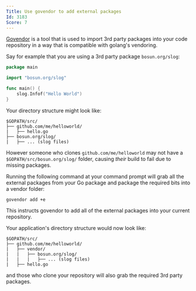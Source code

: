 ```yaml
---
Title: Use govendor to add external packages
Id: 3183
Score: 7
---
```

[Govendor](https://github.com/kardianos/govendor) is a tool that is used to import 3rd party packages into your code repository in a way that is compatible with golang's vendoring.

Say for example that you are using a 3rd party package `bosun.org/slog`:

```go
package main

import "bosun.org/slog"

func main() {
    slog.Infof("Hello World")
}
```

Your directory structure might look like:

```text
$GOPATH/src/
├── github.com/me/helloworld/
|   ├── hello.go
├── bosun.org/slog/
|   ├── ... (slog files)
```

However someone who clones `github.com/me/helloworld` may not have a `$GOPATH/src/bosun.org/slog/` folder, causing _their_ build to fail due to missing packages.

Running the following command at your command prompt will grab all the external packages from your Go package and package the required bits into a vendor folder:

    govendor add +e

This instructs govendor to add all of the external packages into your current repository.

Your application's directory structure would now look like:

```text
$GOPATH/src/
├── github.com/me/helloworld/
|   ├── vendor/
|   |   ├── bosun.org/slog/
|   |   |   ├── ... (slog files)
|   ├── hello.go
```

and those who clone your repository will also grab the required 3rd party packages.

